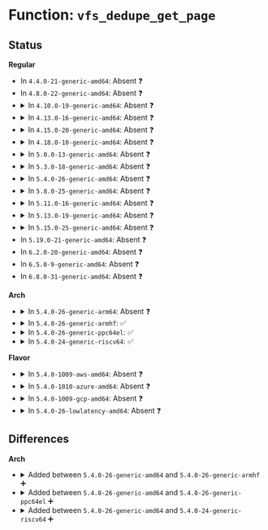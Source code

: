 # Function: <code>vfs_dedupe_get_page</code>

## Status
<b>Regular</b>
<ul>
<li>
In <code>4.4.0-21-generic-amd64</code>: Absent ❓
</li>
<li>
In <code>4.8.0-22-generic-amd64</code>: Absent ❓
</li>
<li>
<details>
<summary>In <code>4.10.0-19-generic-amd64</code>: Absent ❓</summary>

```json
{
  "name": "vfs_dedupe_get_page",
  "collision_type": "Unique Static",
  "inline_type": "Selective",
  "funcs": [
    {
      "addr": 18446744071581222240,
      "name": "vfs_dedupe_get_page",
      "external": false,
      "loc": "fs/read_write.c:1855",
      "file": "fs/read_write.c",
      "inline": "not declared, inlined",
      "caller_inline": [],
      "caller_func": [
        "fs/read_write.c:vfs_dedupe_file_range_compare",
        "fs/read_write.c:vfs_dedupe_file_range_compare"
      ]
    }
  ],
  "symbols": [
    {
      "addr": 18446744071581222240,
      "name": "vfs_dedupe_get_page.isra.22",
      "section": ".text",
      "bind": "STB_LOCAL",
      "size": 174
    }
  ]
}
```
</details>
</li>
<li>
<details>
<summary>In <code>4.13.0-16-generic-amd64</code>: Absent ❓</summary>

```json
{
  "name": "vfs_dedupe_get_page",
  "collision_type": "Unique Static",
  "inline_type": "Selective",
  "funcs": [
    {
      "addr": 18446744071581269952,
      "name": "vfs_dedupe_get_page",
      "external": false,
      "loc": "fs/read_write.c:1871",
      "file": "fs/read_write.c",
      "inline": "not declared, inlined",
      "caller_inline": [],
      "caller_func": [
        "fs/read_write.c:vfs_dedupe_file_range_compare",
        "fs/read_write.c:vfs_dedupe_file_range_compare"
      ]
    }
  ],
  "symbols": [
    {
      "addr": 18446744071581269952,
      "name": "vfs_dedupe_get_page.isra.22",
      "section": ".text",
      "bind": "STB_LOCAL",
      "size": 153
    }
  ]
}
```
</details>
</li>
<li>
<details>
<summary>In <code>4.15.0-20-generic-amd64</code>: Absent ❓</summary>

```json
{
  "name": "vfs_dedupe_get_page",
  "collision_type": "Unique Static",
  "inline_type": "Selective",
  "funcs": [
    {
      "addr": 18446744071581408944,
      "name": "vfs_dedupe_get_page",
      "external": false,
      "loc": "fs/read_write.c:1874",
      "file": "fs/read_write.c",
      "inline": "not declared, inlined",
      "caller_inline": [],
      "caller_func": [
        "fs/read_write.c:vfs_dedupe_file_range_compare",
        "fs/read_write.c:vfs_dedupe_file_range_compare"
      ]
    }
  ],
  "symbols": [
    {
      "addr": 18446744071581408944,
      "name": "vfs_dedupe_get_page.isra.23",
      "section": ".text",
      "bind": "STB_LOCAL",
      "size": 205
    }
  ]
}
```
</details>
</li>
<li>
<details>
<summary>In <code>4.18.0-10-generic-amd64</code>: Absent ❓</summary>

```json
{
  "name": "vfs_dedupe_get_page",
  "collision_type": "Unique Static",
  "inline_type": "Selective",
  "funcs": [
    {
      "addr": 18446744071581564544,
      "name": "vfs_dedupe_get_page",
      "external": false,
      "loc": "fs/read_write.c:1901",
      "file": "fs/read_write.c",
      "inline": "not declared, inlined",
      "caller_inline": [],
      "caller_func": []
    }
  ],
  "symbols": [
    {
      "addr": 18446744071581564544,
      "name": "vfs_dedupe_get_page.isra.25",
      "section": ".text",
      "bind": "STB_LOCAL",
      "size": 211
    }
  ]
}
```
</details>
</li>
<li>
<details>
<summary>In <code>5.0.0-13-generic-amd64</code>: Absent ❓</summary>

```json
{
  "name": "vfs_dedupe_get_page",
  "collision_type": "Unique Static",
  "inline_type": "Selective",
  "funcs": [
    {
      "addr": 18446744071581650768,
      "name": "vfs_dedupe_get_page",
      "external": false,
      "loc": "fs/read_write.c:1781",
      "file": "fs/read_write.c",
      "inline": "not declared, inlined",
      "caller_inline": [],
      "caller_func": [
        "fs/read_write.c:generic_remap_file_range_prep",
        "fs/read_write.c:generic_remap_file_range_prep"
      ]
    }
  ],
  "symbols": [
    {
      "addr": 18446744071581650768,
      "name": "vfs_dedupe_get_page.isra.27",
      "section": ".text",
      "bind": "STB_LOCAL",
      "size": 211
    }
  ]
}
```
</details>
</li>
<li>
<details>
<summary>In <code>5.3.0-18-generic-amd64</code>: Absent ❓</summary>

```json
{
  "name": "vfs_dedupe_get_page",
  "collision_type": "Unique Static",
  "inline_type": "Selective",
  "funcs": [
    {
      "addr": 18446744071581767984,
      "name": "vfs_dedupe_get_page",
      "external": false,
      "loc": "fs/read_write.c:1841",
      "file": "fs/read_write.c",
      "inline": "not declared, inlined",
      "caller_inline": [],
      "caller_func": [
        "fs/read_write.c:generic_remap_file_range_prep",
        "fs/read_write.c:generic_remap_file_range_prep"
      ]
    }
  ],
  "symbols": [
    {
      "addr": 18446744071581767984,
      "name": "vfs_dedupe_get_page.isra.0",
      "section": ".text",
      "bind": "STB_LOCAL",
      "size": 157
    }
  ]
}
```
</details>
</li>
<li>
<details>
<summary>In <code>5.4.0-26-generic-amd64</code>: Absent ❓</summary>

```json
{
  "name": "vfs_dedupe_get_page",
  "collision_type": "Unique Static",
  "inline_type": "Selective",
  "funcs": [
    {
      "addr": 18446744071581840192,
      "name": "vfs_dedupe_get_page",
      "external": false,
      "loc": "fs/read_write.c:1839",
      "file": "fs/read_write.c",
      "inline": "not declared, inlined",
      "caller_inline": [],
      "caller_func": [
        "fs/read_write.c:generic_remap_file_range_prep",
        "fs/read_write.c:generic_remap_file_range_prep"
      ]
    }
  ],
  "symbols": [
    {
      "addr": 18446744071581840192,
      "name": "vfs_dedupe_get_page.isra.0",
      "section": ".text",
      "bind": "STB_LOCAL",
      "size": 157
    }
  ]
}
```
</details>
</li>
<li>
<details>
<summary>In <code>5.8.0-25-generic-amd64</code>: Absent ❓</summary>

```json
{
  "name": "vfs_dedupe_get_page",
  "collision_type": "Unique Static",
  "inline_type": "Selective",
  "funcs": [
    {
      "addr": 18446744071582061792,
      "name": "vfs_dedupe_get_page",
      "external": false,
      "loc": "fs/read_write.c:1923",
      "file": "fs/read_write.c",
      "inline": "not declared, inlined",
      "caller_inline": [],
      "caller_func": []
    }
  ],
  "symbols": [
    {
      "addr": 18446744071582061792,
      "name": "vfs_dedupe_get_page.isra.0",
      "section": ".text",
      "bind": "STB_LOCAL",
      "size": 157
    }
  ]
}
```
</details>
</li>
<li>
<details>
<summary>In <code>5.11.0-16-generic-amd64</code>: Absent ❓</summary>

```json
{
  "name": "vfs_dedupe_get_page",
  "collision_type": "Unique Static",
  "inline_type": "Selective",
  "funcs": [
    {
      "addr": 18446744071582410848,
      "name": "vfs_dedupe_get_page",
      "external": false,
      "loc": "fs/remap_range.c:161",
      "file": "fs/remap_range.c",
      "inline": "not declared, inlined",
      "caller_inline": [],
      "caller_func": []
    }
  ],
  "symbols": [
    {
      "addr": 18446744071582410848,
      "name": "vfs_dedupe_get_page.isra.0",
      "section": ".text",
      "bind": "STB_LOCAL",
      "size": 154
    }
  ]
}
```
</details>
</li>
<li>
<details>
<summary>In <code>5.13.0-19-generic-amd64</code>: Absent ❓</summary>

```json
{
  "name": "vfs_dedupe_get_page",
  "collision_type": "Unique Static",
  "inline_type": "Selective",
  "funcs": [
    {
      "addr": 18446744071582437648,
      "name": "vfs_dedupe_get_page",
      "external": false,
      "loc": "fs/remap_range.c:161",
      "file": "fs/remap_range.c",
      "inline": "not declared, inlined",
      "caller_inline": [],
      "caller_func": []
    }
  ],
  "symbols": [
    {
      "addr": 18446744071582437648,
      "name": "vfs_dedupe_get_page.isra.0",
      "section": ".text",
      "bind": "STB_LOCAL",
      "size": 154
    }
  ]
}
```
</details>
</li>
<li>
<details>
<summary>In <code>5.15.0-25-generic-amd64</code>: Absent ❓</summary>

```json
{
  "name": "vfs_dedupe_get_page",
  "collision_type": "Unique Static",
  "inline_type": "Selective",
  "funcs": [
    {
      "addr": 18446744071582760432,
      "name": "vfs_dedupe_get_page",
      "external": false,
      "loc": "fs/remap_range.c:149",
      "file": "fs/remap_range.c",
      "inline": "not declared, inlined",
      "caller_inline": [],
      "caller_func": []
    }
  ],
  "symbols": [
    {
      "addr": 18446744071582760432,
      "name": "vfs_dedupe_get_page.isra.0",
      "section": ".text",
      "bind": "STB_LOCAL",
      "size": 151
    }
  ]
}
```
</details>
</li>
<li>
In <code>5.19.0-21-generic-amd64</code>: Absent ❓
</li>
<li>
In <code>6.2.0-20-generic-amd64</code>: Absent ❓
</li>
<li>
In <code>6.5.0-9-generic-amd64</code>: Absent ❓
</li>
<li>
In <code>6.8.0-31-generic-amd64</code>: Absent ❓
</li>
</ul>
<b>Arch</b>
<ul>
<li>
<details>
<summary>In <code>5.4.0-26-generic-arm64</code>: Absent ❓</summary>

```json
{
  "name": "vfs_dedupe_get_page",
  "collision_type": "Unique Static",
  "inline_type": "Selective",
  "funcs": [
    {
      "addr": 18446603336493302776,
      "name": "vfs_dedupe_get_page",
      "external": false,
      "loc": "fs/read_write.c:1839",
      "file": "fs/read_write.c",
      "inline": "not declared, inlined",
      "caller_inline": [],
      "caller_func": []
    }
  ],
  "symbols": [
    {
      "addr": 18446603336493302776,
      "name": "vfs_dedupe_get_page.isra.0",
      "section": ".text",
      "bind": "STB_LOCAL",
      "size": 188
    }
  ]
}
```
</details>
</li>
<li>
<details>
<summary>In <code>5.4.0-26-generic-armhf</code>: ✅</summary>

```c
struct page * vfs_dedupe_get_page(struct inode * inode, loff_t offset)
```

```json
{
  "name": "vfs_dedupe_get_page",
  "collision_type": "Unique Static",
  "inline_type": "No",
  "funcs": [
    {
      "addr": 3226906196,
      "name": "vfs_dedupe_get_page",
      "external": false,
      "loc": "fs/read_write.c:1839",
      "file": "fs/read_write.c",
      "inline": "seen, unknown",
      "caller_inline": [],
      "caller_func": [
        "fs/read_write.c:generic_remap_file_range_prep",
        "fs/read_write.c:generic_remap_file_range_prep"
      ]
    }
  ],
  "symbols": [
    {
      "addr": 3226906196,
      "name": "vfs_dedupe_get_page",
      "section": ".text",
      "bind": "STB_LOCAL",
      "size": 176
    }
  ]
}
```
</details>
</li>
<li>
<details>
<summary>In <code>5.4.0-26-generic-ppc64el</code>: ✅</summary>

```c
struct page * vfs_dedupe_get_page(struct inode * inode, loff_t offset)
```

```json
{
  "name": "vfs_dedupe_get_page",
  "collision_type": "Unique Static",
  "inline_type": "No",
  "funcs": [
    {
      "addr": 13835058055286844432,
      "name": "vfs_dedupe_get_page",
      "external": false,
      "loc": "fs/read_write.c:1839",
      "file": "fs/read_write.c",
      "inline": "seen, unknown",
      "caller_inline": [],
      "caller_func": [
        "fs/read_write.c:generic_remap_file_range_prep",
        "fs/read_write.c:generic_remap_file_range_prep"
      ]
    }
  ],
  "symbols": [
    {
      "addr": 13835058055286844432,
      "name": "vfs_dedupe_get_page",
      "section": ".text",
      "bind": "STB_LOCAL",
      "size": 288
    }
  ]
}
```
</details>
</li>
<li>
<details>
<summary>In <code>5.4.0-24-generic-riscv64</code>: ✅</summary>

```c
struct page * vfs_dedupe_get_page(struct inode * inode, loff_t offset)
```

```json
{
  "name": "vfs_dedupe_get_page",
  "collision_type": "Unique Static",
  "inline_type": "No",
  "funcs": [
    {
      "addr": 18446743936273045740,
      "name": "vfs_dedupe_get_page",
      "external": false,
      "loc": "fs/read_write.c:1839",
      "file": "fs/read_write.c",
      "inline": "seen, unknown",
      "caller_inline": [],
      "caller_func": [
        "fs/read_write.c:generic_remap_file_range_prep",
        "fs/read_write.c:generic_remap_file_range_prep"
      ]
    }
  ],
  "symbols": [
    {
      "addr": 18446743936273045740,
      "name": "vfs_dedupe_get_page",
      "section": ".text",
      "bind": "STB_LOCAL",
      "size": 150
    }
  ]
}
```
</details>
</li>
</ul>
<b>Flavor</b>
<ul>
<li>
<details>
<summary>In <code>5.4.0-1009-aws-amd64</code>: Absent ❓</summary>

```json
{
  "name": "vfs_dedupe_get_page",
  "collision_type": "Unique Static",
  "inline_type": "Selective",
  "funcs": [
    {
      "addr": 18446744071581808928,
      "name": "vfs_dedupe_get_page",
      "external": false,
      "loc": "fs/read_write.c:1839",
      "file": "fs/read_write.c",
      "inline": "not declared, inlined",
      "caller_inline": [],
      "caller_func": [
        "fs/read_write.c:generic_remap_file_range_prep",
        "fs/read_write.c:generic_remap_file_range_prep"
      ]
    }
  ],
  "symbols": [
    {
      "addr": 18446744071581808928,
      "name": "vfs_dedupe_get_page.isra.0",
      "section": ".text",
      "bind": "STB_LOCAL",
      "size": 157
    }
  ]
}
```
</details>
</li>
<li>
<details>
<summary>In <code>5.4.0-1010-azure-amd64</code>: Absent ❓</summary>

```json
{
  "name": "vfs_dedupe_get_page",
  "collision_type": "Unique Static",
  "inline_type": "Selective",
  "funcs": [
    {
      "addr": 18446744071581746592,
      "name": "vfs_dedupe_get_page",
      "external": false,
      "loc": "fs/read_write.c:1839",
      "file": "fs/read_write.c",
      "inline": "not declared, inlined",
      "caller_inline": [],
      "caller_func": [
        "fs/read_write.c:generic_remap_file_range_prep",
        "fs/read_write.c:generic_remap_file_range_prep"
      ]
    }
  ],
  "symbols": [
    {
      "addr": 18446744071581746592,
      "name": "vfs_dedupe_get_page.isra.0",
      "section": ".text",
      "bind": "STB_LOCAL",
      "size": 157
    }
  ]
}
```
</details>
</li>
<li>
<details>
<summary>In <code>5.4.0-1009-gcp-amd64</code>: Absent ❓</summary>

```json
{
  "name": "vfs_dedupe_get_page",
  "collision_type": "Unique Static",
  "inline_type": "Selective",
  "funcs": [
    {
      "addr": 18446744071581800240,
      "name": "vfs_dedupe_get_page",
      "external": false,
      "loc": "fs/read_write.c:1839",
      "file": "fs/read_write.c",
      "inline": "not declared, inlined",
      "caller_inline": [],
      "caller_func": [
        "fs/read_write.c:generic_remap_file_range_prep",
        "fs/read_write.c:generic_remap_file_range_prep"
      ]
    }
  ],
  "symbols": [
    {
      "addr": 18446744071581800240,
      "name": "vfs_dedupe_get_page.isra.0",
      "section": ".text",
      "bind": "STB_LOCAL",
      "size": 157
    }
  ]
}
```
</details>
</li>
<li>
<details>
<summary>In <code>5.4.0-26-lowlatency-amd64</code>: Absent ❓</summary>

```json
{
  "name": "vfs_dedupe_get_page",
  "collision_type": "Unique Static",
  "inline_type": "Selective",
  "funcs": [
    {
      "addr": 18446744071581869408,
      "name": "vfs_dedupe_get_page",
      "external": false,
      "loc": "fs/read_write.c:1839",
      "file": "fs/read_write.c",
      "inline": "not declared, inlined",
      "caller_inline": [],
      "caller_func": [
        "fs/read_write.c:generic_remap_file_range_prep",
        "fs/read_write.c:generic_remap_file_range_prep"
      ]
    }
  ],
  "symbols": [
    {
      "addr": 18446744071581869408,
      "name": "vfs_dedupe_get_page.isra.0",
      "section": ".text",
      "bind": "STB_LOCAL",
      "size": 157
    }
  ]
}
```
</details>
</li>
</ul>

## Differences
<b>Arch</b>
<ul>
<li>
<details>
<summary>Added between <code>5.4.0-26-generic-amd64</code> and <code>5.4.0-26-generic-armhf</code> ➕</summary>

```c
struct page * vfs_dedupe_get_page(struct inode * inode, loff_t offset)
```
</details>
</li>
<li>
<details>
<summary>Added between <code>5.4.0-26-generic-amd64</code> and <code>5.4.0-26-generic-ppc64el</code> ➕</summary>

```c
struct page * vfs_dedupe_get_page(struct inode * inode, loff_t offset)
```
</details>
</li>
<li>
<details>
<summary>Added between <code>5.4.0-26-generic-amd64</code> and <code>5.4.0-24-generic-riscv64</code> ➕</summary>

```c
struct page * vfs_dedupe_get_page(struct inode * inode, loff_t offset)
```
</details>
</li>
</ul>
